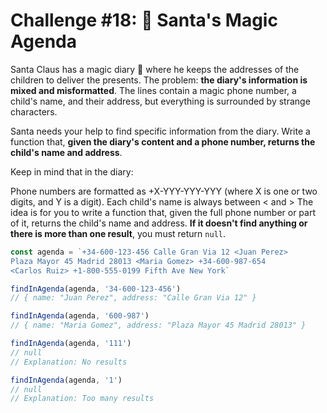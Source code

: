 # Challenge #18: 📇 Santa's Magic Agenda

Santa Claus has a magic diary 📇 where he keeps the addresses of the children to deliver the presents. The problem: **the diary's information is mixed and misformatted**. The lines contain a magic phone number, a child's name, and their address, but everything is surrounded by strange characters.

Santa needs your help to find specific information from the diary. Write a function that, **given the diary's content and a phone number, returns the child's name and address**.

Keep in mind that in the diary:

Phone numbers are formatted as +X-YYY-YYY-YYY (where X is one or two digits, and Y is a digit).
Each child's name is always between < and >
The idea is for you to write a function that, given the full phone number or part of it, returns the child's name and address. **If it doesn't find anything or there is more than one result**, you must return `null`.

```js
const agenda = `+34-600-123-456 Calle Gran Via 12 <Juan Perez>
Plaza Mayor 45 Madrid 28013 <Maria Gomez> +34-600-987-654
<Carlos Ruiz> +1-800-555-0199 Fifth Ave New York`

findInAgenda(agenda, '34-600-123-456')
// { name: "Juan Perez", address: "Calle Gran Via 12" }

findInAgenda(agenda, '600-987')
// { name: "Maria Gomez", address: "Plaza Mayor 45 Madrid 28013" }

findInAgenda(agenda, '111')
// null
// Explanation: No results

findInAgenda(agenda, '1')
// null
// Explanation: Too many results
```
